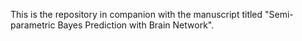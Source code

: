 This is the repository in companion with the manuscript titled "Semi-parametric Bayes Prediction with Brain Network".
